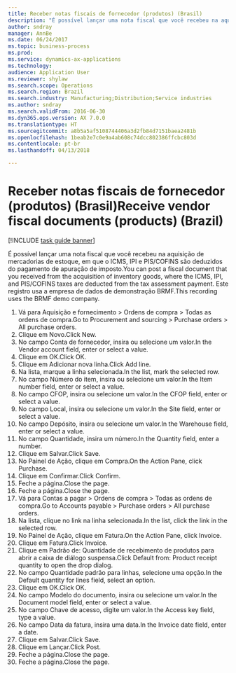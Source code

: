 ```yaml
--- 
title: Receber notas fiscais de fornecedor (produtos) (Brasil)
description: "É possível lançar uma nota fiscal que você recebeu na aquisição de mercadorias de estoque, em que o ICMS, IPI e PIS/COFINS são deduzidos do pagamento de apuração de imposto."
author: sndray
manager: AnnBe
ms.date: 06/24/2017
ms.topic: business-process
ms.prod: 
ms.service: dynamics-ax-applications
ms.technology: 
audience: Application User
ms.reviewer: shylaw
ms.search.scope: Operations
ms.search.region: Brazil
ms.search.industry: Manufacturing;Distribution;Service industries
ms.author: sndray
ms.search.validFrom: 2016-06-30
ms.dyn365.ops.version: AX 7.0.0
ms.translationtype: HT
ms.sourcegitcommit: a8b5a5af5108744406a3d2fb84d7151baea2481b
ms.openlocfilehash: 1beab2e7c0e9a4ab608c74dcc802386ffcbc803d
ms.contentlocale: pt-br
ms.lasthandoff: 04/13/2018

---
```

# <a name="receive-vendor-fiscal-documents-products-brazil"></a><span data-ttu-id="5cc11-103">Receber notas fiscais de fornecedor (produtos) (Brasil)</span><span class="sxs-lookup"><span data-stu-id="5cc11-103">Receive vendor fiscal documents (products) (Brazil)</span></span>

[!INCLUDE [task guide banner](../../includes/task-guide-banner.md)]

<span data-ttu-id="5cc11-104">É possível lançar uma nota fiscal que você recebeu na aquisição de mercadorias de estoque, em que o ICMS, IPI e PIS/COFINS são deduzidos do pagamento de apuração de imposto.</span><span class="sxs-lookup"><span data-stu-id="5cc11-104">You can post a fiscal document that you received from the acquisition of inventory goods, where the ICMS, IPI, and PIS/COFINS taxes are deducted from the tax assessment payment.</span></span> <span data-ttu-id="5cc11-105">Este registro usa a empresa de dados de demonstração BRMF.</span><span class="sxs-lookup"><span data-stu-id="5cc11-105">This recording uses the BRMF demo company.</span></span>

1. <span data-ttu-id="5cc11-106">Vá para Aquisição e fornecimento > Ordens de compra > Todas as ordens de compra.</span><span class="sxs-lookup"><span data-stu-id="5cc11-106">Go to Procurement and sourcing > Purchase orders > All purchase orders.</span></span>
2. <span data-ttu-id="5cc11-107">Clique em Novo.</span><span class="sxs-lookup"><span data-stu-id="5cc11-107">Click New.</span></span>
3. <span data-ttu-id="5cc11-108">No campo Conta de fornecedor, insira ou selecione um valor.</span><span class="sxs-lookup"><span data-stu-id="5cc11-108">In the Vendor account field, enter or select a value.</span></span>
4. <span data-ttu-id="5cc11-109">Clique em OK.</span><span class="sxs-lookup"><span data-stu-id="5cc11-109">Click OK.</span></span>
5. <span data-ttu-id="5cc11-110">Clique em Adicionar nova linha.</span><span class="sxs-lookup"><span data-stu-id="5cc11-110">Click Add line.</span></span>
6. <span data-ttu-id="5cc11-111">Na lista, marque a linha selecionada.</span><span class="sxs-lookup"><span data-stu-id="5cc11-111">In the list, mark the selected row.</span></span>
7. <span data-ttu-id="5cc11-112">No campo Número do item, insira ou selecione um valor.</span><span class="sxs-lookup"><span data-stu-id="5cc11-112">In the Item number field, enter or select a value.</span></span>
8. <span data-ttu-id="5cc11-113">No campo CFOP, insira ou selecione um valor.</span><span class="sxs-lookup"><span data-stu-id="5cc11-113">In the CFOP field, enter or select a value.</span></span>
9. <span data-ttu-id="5cc11-114">No campo Local, insira ou selecione um valor.</span><span class="sxs-lookup"><span data-stu-id="5cc11-114">In the Site field, enter or select a value.</span></span>
10. <span data-ttu-id="5cc11-115">No campo Depósito, insira ou selecione um valor.</span><span class="sxs-lookup"><span data-stu-id="5cc11-115">In the Warehouse field, enter or select a value.</span></span>
11. <span data-ttu-id="5cc11-116">No campo Quantidade, insira um número.</span><span class="sxs-lookup"><span data-stu-id="5cc11-116">In the Quantity field, enter a number.</span></span>
12. <span data-ttu-id="5cc11-117">Clique em Salvar.</span><span class="sxs-lookup"><span data-stu-id="5cc11-117">Click Save.</span></span>
13. <span data-ttu-id="5cc11-118">No Painel de Ação, clique em Compra.</span><span class="sxs-lookup"><span data-stu-id="5cc11-118">On the Action Pane, click Purchase.</span></span>
14. <span data-ttu-id="5cc11-119">Clique em Confirmar.</span><span class="sxs-lookup"><span data-stu-id="5cc11-119">Click Confirm.</span></span>
15. <span data-ttu-id="5cc11-120">Feche a página.</span><span class="sxs-lookup"><span data-stu-id="5cc11-120">Close the page.</span></span>
16. <span data-ttu-id="5cc11-121">Feche a página.</span><span class="sxs-lookup"><span data-stu-id="5cc11-121">Close the page.</span></span>
17. <span data-ttu-id="5cc11-122">Vá para Contas a pagar > Ordens de compra > Todas as ordens de compra.</span><span class="sxs-lookup"><span data-stu-id="5cc11-122">Go to Accounts payable > Purchase orders > All purchase orders.</span></span>
18. <span data-ttu-id="5cc11-123">Na lista, clique no link na linha selecionada.</span><span class="sxs-lookup"><span data-stu-id="5cc11-123">In the list, click the link in the selected row.</span></span>
19. <span data-ttu-id="5cc11-124">No Painel de Ação, clique em Fatura.</span><span class="sxs-lookup"><span data-stu-id="5cc11-124">On the Action Pane, click Invoice.</span></span>
20. <span data-ttu-id="5cc11-125">Clique em Fatura.</span><span class="sxs-lookup"><span data-stu-id="5cc11-125">Click Invoice.</span></span>
21. <span data-ttu-id="5cc11-126">Clique em Padrão de: Quantidade de recebimento de produtos para abrir a caixa de diálogo suspensa.</span><span class="sxs-lookup"><span data-stu-id="5cc11-126">Click Default from: Product receipt quantity to open the drop dialog.</span></span>
22. <span data-ttu-id="5cc11-127">No campo Quantidade padrão para linhas, selecione uma opção.</span><span class="sxs-lookup"><span data-stu-id="5cc11-127">In the Default quantity for lines field, select an option.</span></span>
23. <span data-ttu-id="5cc11-128">Clique em OK.</span><span class="sxs-lookup"><span data-stu-id="5cc11-128">Click OK.</span></span>
24. <span data-ttu-id="5cc11-129">No campo Modelo do documento, insira ou selecione um valor.</span><span class="sxs-lookup"><span data-stu-id="5cc11-129">In the Document model field, enter or select a value.</span></span>
25. <span data-ttu-id="5cc11-130">No campo Chave de acesso, digite um valor.</span><span class="sxs-lookup"><span data-stu-id="5cc11-130">In the Access key field, type a value.</span></span>
26. <span data-ttu-id="5cc11-131">No campo Data da fatura, insira uma data.</span><span class="sxs-lookup"><span data-stu-id="5cc11-131">In the Invoice date field, enter a date.</span></span>
27. <span data-ttu-id="5cc11-132">Clique em Salvar.</span><span class="sxs-lookup"><span data-stu-id="5cc11-132">Click Save.</span></span>
28. <span data-ttu-id="5cc11-133">Clique em Lançar.</span><span class="sxs-lookup"><span data-stu-id="5cc11-133">Click Post.</span></span>
29. <span data-ttu-id="5cc11-134">Feche a página.</span><span class="sxs-lookup"><span data-stu-id="5cc11-134">Close the page.</span></span>
30. <span data-ttu-id="5cc11-135">Feche a página.</span><span class="sxs-lookup"><span data-stu-id="5cc11-135">Close the page.</span></span>


